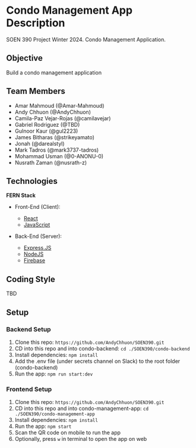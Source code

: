 # Condo Management App Description

SOEN 390 Project Winter 2024. Condo Management Application.

## Objective

Build a condo management application

## Team Members

- Amar Mahmoud (@Amar-Mahmoud)
- Andy Chhuon (@AndyChhuon)
- Camila-Paz Vejar-Rojas (@camilavejar)
- Gabriel Rodriguez (@TBD)
- Gulnoor Kaur (@gul2223)
- James Bitharas (@strikeyamato)
- Jonah (@darealstyl)
- Mark Tadros (@mark3737-tadros)
- Mohammad Usman (@0-ANONU-0)
- Nusrath Zaman (@nusrath-z)

## Technologies

**FERN Stack**

- Front-End (Client):

  - [React](https://reactnative.dev/)
  - [JavaScript](https://developer.mozilla.org/en-US/docs/Web/javascript)

- Back-End (Server):
  - [Express.JS](https://expressjs.com/)
  - [NodeJS](https://nodejs.org/en/)
  - [Firebase](https://firebase.google.com/)

## Coding Style

TBD

## Setup

### Backend Setup

1. Clone this repo: `https://github.com/AndyChhuon/SOEN390.git`
2. CD into this repo and into condo-backend: `cd ./SOEN390/condo-backend`
3. Install dependencies: `npm install`
4. Add the .env file (under secrets channel on Slack) to the root folder (condo-backend)
5. Run the app: `npm run start:dev`

### Frontend Setup

1. Clone this repo: `https://github.com/AndyChhuon/SOEN390.git`
2. CD into this repo and into condo-management-app: `cd ./SOEN390/condo-management-app`
3. Install dependencies: `npm install`
4. Run the app: `npm start`
5. Scan the QR code on mobile to run the app
6. Optionally, press `w` in terminal to open the app on web
